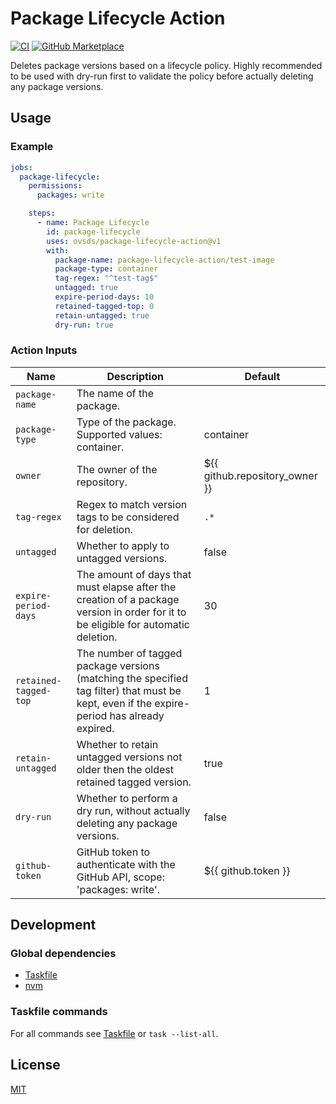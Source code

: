 # Package Lifecycle Action

[![CI](https://github.com/ovsds/package-lifecycle-action/workflows/Check%20PR/badge.svg)](https://github.com/ovsds/package-lifecycle-action/actions?query=workflow%3A%22%22Check+PR%22%22)
[![GitHub Marketplace](https://img.shields.io/badge/Marketplace-Package%20Lifecycle-blue.svg)](https://github.com/marketplace/actions/package-lifecycle)

Deletes package versions based on a lifecycle policy.
Highly recommended to be used with dry-run first to validate the policy before actually deleting any package versions.

## Usage

### Example

```yaml
jobs:
  package-lifecycle:
    permissions:
      packages: write

    steps:
      - name: Package Lifecycle
        id: package-lifecycle
        uses: ovsds/package-lifecycle-action@v1
        with:
          package-name: package-lifecycle-action/test-image
          package-type: container
          tag-regex: "^test-tag$"
          untagged: true
          expire-period-days: 10
          retained-tagged-top: 0
          retain-untagged: true
          dry-run: true
```

### Action Inputs

| Name                  | Description                                                                                                                                 | Default                        |
| --------------------- | ------------------------------------------------------------------------------------------------------------------------------------------- | ------------------------------ |
| `package-name`        | The name of the package.                                                                                                                    |                                |
| `package-type`        | Type of the package. Supported values: container.                                                                                           | container                      |
| `owner`               | The owner of the repository.                                                                                                                | ${{ github.repository_owner }} |
| `tag-regex`           | Regex to match version tags to be considered for deletion.                                                                                  | `.*`                           |
| `untagged`            | Whether to apply to untagged versions.                                                                                                      | false                          |
| `expire-period-days`  | The amount of days that must elapse after the creation of a package version in order for it to be eligible for automatic deletion.          | 30                             |
| `retained-tagged-top` | The number of tagged package versions (matching the specified tag filter) that must be kept, even if the expire-period has already expired. | 1                              |
| `retain-untagged`     | Whether to retain untagged versions not older then the oldest retained tagged version.                                                      | true                           |
| `dry-run`             | Whether to perform a dry run, without actually deleting any package versions.                                                               | false                          |
| `github-token`        | GitHub token to authenticate with the GitHub API, scope: 'packages: write'.                                                                 | ${{ github.token }}            |

## Development

### Global dependencies

- [Taskfile](https://taskfile.dev/installation/)
- [nvm](https://github.com/nvm-sh/nvm?tab=readme-ov-file#install--update-script)

### Taskfile commands

For all commands see [Taskfile](Taskfile.yaml) or `task --list-all`.

## License

[MIT](LICENSE)
